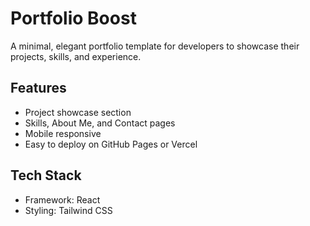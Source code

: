 # Portfolio Boost

A minimal, elegant portfolio template for developers to showcase their projects, skills, and experience.

## Features
- Project showcase section
- Skills, About Me, and Contact pages
- Mobile responsive
- Easy to deploy on GitHub Pages or Vercel

## Tech Stack
- Framework: React
- Styling: Tailwind CSS
